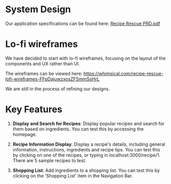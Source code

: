 # System Design

Our application specifications can be found here: [Recipe Rescue PRD.pdf](https://github.com/IT5007-2310/course-project-reciperescue/files/12909002/Recipe.Rescue.PRD.pdf)


# Lo-fi wireframes

We have decided to start with lo-fi wireframes, focusing on the layout of the components and UX rather than UI. 

The wireframes can be viewed here: https://whimsical.com/recipe-rescue-lofi-wireframes-FFpDajuwzxosZFSmmSsHrL

We are still in the process of refining our designs.

# Key Features

1. **Display and Search for Recipes**: Display popular recipes and search for them based on ingredients. You can test this by accessing the homepage. 

2. **Recipe Information Display**: Display a recipe's details, including general information, instructions, ingredients and recipe tips. You can test this by clicking on one of the recipes, or typing in localhost:3000/recipe/1. There are 5 sample recipes to test.

3. **Shopping List**: Add ingredients to a shopping list. You can test this by clicking on the 'Shopping List' item in the Navigation Bar.

 
